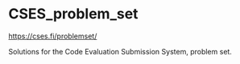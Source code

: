 # CSES_problem_set
https://cses.fi/problemset/

Solutions for the Code Evaluation Submission System, problem set.
